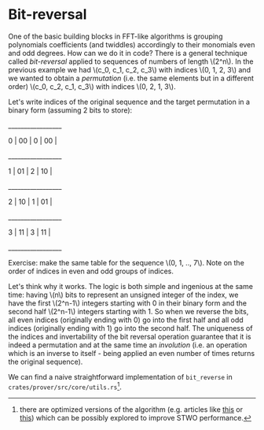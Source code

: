 # Bit-reversal

One of the basic building blocks in FFT-like algorithms is grouping polynomials coefficients (and twiddles) accordingly to their monomials even and odd degrees. How can we do it in code? There is a general technique called *bit-reversal* applied to sequences of numbers of length \\(2^n\\). In the previous example we had \\(c_0, c_1, c_2, c_3\\) with indices \\(0, 1, 2, 3\\) and we wanted to obtain a *permutation* (i.e. the same elements but in a different order) \\(c_0, c_2, c_1, c_3\\) with indices \\(0, 2, 1, 3\\).

Let's write indices of the original sequence and the target permutation in a binary form (assuming 2 bits to store):

\_________________

0  | 00 | 0  | 00 |

\_________________

1  | 01 | 2  | 10 |

\_________________

2  | 10 | 1  | 01 |

\_________________

3  | 11 | 3  | 11 |

\_________________

Exercise: make the same table for the sequence \\(0, 1, .., 7\\). Note on the order of indices in even and odd groups of indices.

Let's think why it works. The logic is both simple and ingenious at the same time: having \\(n\\) bits to represent an unsigned integer of the index, we have the first \\(2^n-1\\) integers starting with 0 in their binary form and the second half \\(2^n-1\\) integers starting with 1. So when we reverse the bits, all even indices (originally ending with 0) go into the first half and all odd indices (originally ending with 1) go into the second half. The uniqueness of the indices and invertability of the bit reversal operation guarantee that it is indeed a permutation and at the same time an *involution* (i.e. an operation which is an inverse to itself - being applied an even number of times returns the original sequence).

We can find a naive straightforward implementation of `bit_reverse` in `crates/prover/src/core/utils.rs`[^fast-bit-reverse].

[^fast-bit-reverse]: there are optimized versions of the algorithm (e.g. articles like [this](https://folk.idi.ntnu.no/elster/pubs/elster-bit-rev-1989.pdf) or [this](https://arxiv.org/pdf/1708.01873)) which can be possibly explored to improve STWO performance.
